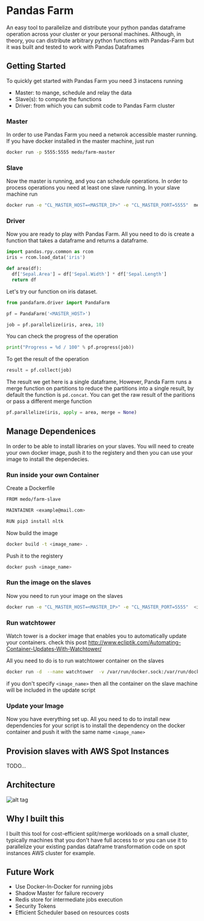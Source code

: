 # Pandas Farm

An easy tool to parallelize and distribute your python pandas dataframe operation across your cluster or your personal machines. Although, in theory, you can distribute arbitrary python functions with Pandas-Farm but it was built and tested to work with Pandas Dataframes

## Getting Started

To quickly get started with Pandas Farm you need 3 instacens running
- Master: to mange, schedule and relay the data
- Slave(s): to compute the functions
- Driver: from which you can submit code to Pandas Farm cluster 

### Master

In order to use Pandas Farm you need a netwrok accessible master running. If you have docker installed in the master machine, just run

```bash
docker run -p 5555:5555 medo/farm-master
```

### Slave

Now the master is running, and you can schedule operations. In order to process operations you need at least one slave running. In your slave machine run

```bash 
docker run -e "CL_MASTER_HOST=<MASTER_IP>" -e "CL_MASTER_PORT=5555"  medo/farm-slave
```

### Driver

Now you are ready to play with Pandas Farm. All you need to do is create a function that takes a dataframe and returns a dataframe.

```python
import pandas.rpy.common as rcom
iris = rcom.load_data('iris')

def area(df):
  df['Sepal.Area'] = df['Sepal.Width'] * df['Sepal.Length']
  return df

```

Let's try our function on iris dataset.

```python
from pandafarm.driver import PandaFarm

pf = PandaFarm('<MASTER_HOST>')

job = pf.parallelize(iris, area, 10)

```

You can check the progress of the operation

```python
print("Progress = %d / 100" % pf.progress(job))
```

To get the result of the operation

```python
result = pf.collect(job)
```

The result we get here is a single dataframe, However, Panda Farm runs a merge function on partitions to reduce the partitions into a single result, by default the function is `pd.concat`. You can get the raw result of the paritions or pass a different merge function

```python
pf.parallelize(iris, apply = area, merge = None)

```

## Manage Dependenices

In order to be able to install libraries on your slaves. You will need to create your own docker image, push it to the registery and then you can use your image to install the dependecies.

### Run inside your own Container

Create a Dockerfile

```bash
FROM medo/farm-slave

MAINTAINER <example@mail.com>

RUN pip3 install nltk
```

Now build the image

```bash
docker build -t <image_name> . 
```

Push it to the registery

```bash
docker push <image_name>
```

### Run the image on the slaves

Now you need to run your image on the slaves

```bash
docker run -e "CL_MASTER_HOST=<MASTER_IP>" -e "CL_MASTER_PORT=5555"  <image_name>
```

### Run watchtower

Watch tower is a docker image that enables you to automatically update your containers. check this post http://www.ecliptik.com/Automating-Container-Updates-With-Watchtower/

All you need to do is to run watchtower container on the slaves

```bash
docker run -d  --name watchtower  -v /var/run/docker.sock:/var/run/docker.sock centurylink/watchtower --interval 10 <image_name>
```

if you don't specify `<image_name>` then all the container on the slave machine will be included in the update script

### Update your Image

Now you have everything set up. All you need to do to install new dependencies for your script is to install the dependency on the docker container and push it with the same name  `<image_name>` 

## Provision slaves with AWS Spot Instances

TODO...

## Architecture

![alt tag](https://github.com/medo/Pandas-Farm/blob/master/architecture-diagram.jpeg)

## Why I built this

I built this tool for cost-efficient split/merge workloads on a small cluster, typically machines that you don't have full access to or you can use it to parallelize your existing pandas dataframe transformation code on spot instances AWS cluster for example.  

## Future Work

- Use Docker-In-Docker for running jobs
- Shadow Master for failure recovery
- Redis store for intermediate jobs execution
- Security Tokens
- Efficient Scheduler based on resources costs 
